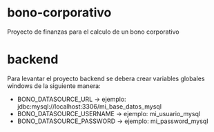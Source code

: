 # bono-corporativo
Proyecto de finanzas para el calculo de un bono corporativo

# backend
Para levantar el proyecto backend se debera crear variables globales windows de la siguiente manera:
- BONO_DATASOURCE_URL       -> ejemplo: jdbc:mysql://localhost:3306/mi_base_datos_mysql
- BONO_DATASOURCE_USERNAME  -> ejemplo: mi_usuario_mysql
- BONO_DATASOURCE_PASSWORD  -> ejemplo: mi_password_mysql
